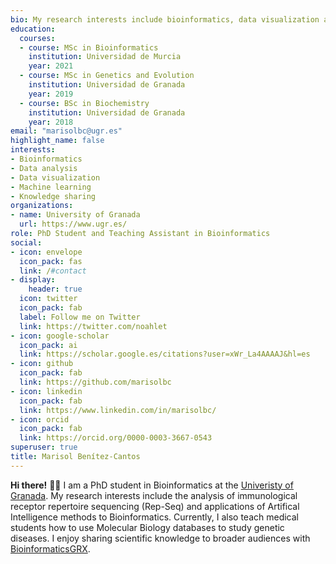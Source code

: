 ```yaml
---
bio: My research interests include bioinformatics, data visualization and Rep-Seq analysis.
education:
  courses:
  - course: MSc in Bioinformatics
    institution: Universidad de Murcia
    year: 2021
  - course: MSc in Genetics and Evolution
    institution: Universidad de Granada
    year: 2019
  - course: BSc in Biochemistry
    institution: Universidad de Granada
    year: 2018
email: "marisolbc@ugr.es"
highlight_name: false
interests:
- Bioinformatics
- Data analysis
- Data visualization
- Machine learning
- Knowledge sharing
organizations:
- name: University of Granada
  url: https://www.ugr.es/
role: PhD Student and Teaching Assistant in Bioinformatics
social:
- icon: envelope
  icon_pack: fas
  link: /#contact
- display:
    header: true
  icon: twitter
  icon_pack: fab
  label: Follow me on Twitter
  link: https://twitter.com/noahlet
- icon: google-scholar
  icon_pack: ai
  link: https://scholar.google.es/citations?user=xWr_La4AAAAJ&hl=es
- icon: github
  icon_pack: fab
  link: https://github.com/marisolbc
- icon: linkedin
  icon_pack: fab
  link: https://www.linkedin.com/in/marisolbc/
- icon: orcid
  icon_pack: fab
  link: https://orcid.org/0000-0003-3667-0543
superuser: true
title: Marisol Benítez-Cantos
---
```


**Hi there!** :wave::smile: I am a PhD student in Bioinformatics at the [Univeristy of Granada](https://www.ugr.es). My research interests include the analysis of immunological receptor repertoire sequencing (Rep-Seq) and applications of Artifical Intelligence methods to Bioinformatics. Currently, I also teach medical students how to use Molecular Biology databases to study genetic diseases. I enjoy sharing scientific knowledge to broader audiences with [BioinformaticsGRX](https://bioinformaticsgrx.es/).




[comment]: <> ({{< icon name="download" pack="fas" >}} Download my {{< staticref "media/demo_resume.pdf" "newtab" >}}resumé{{< /staticref >}}.)

